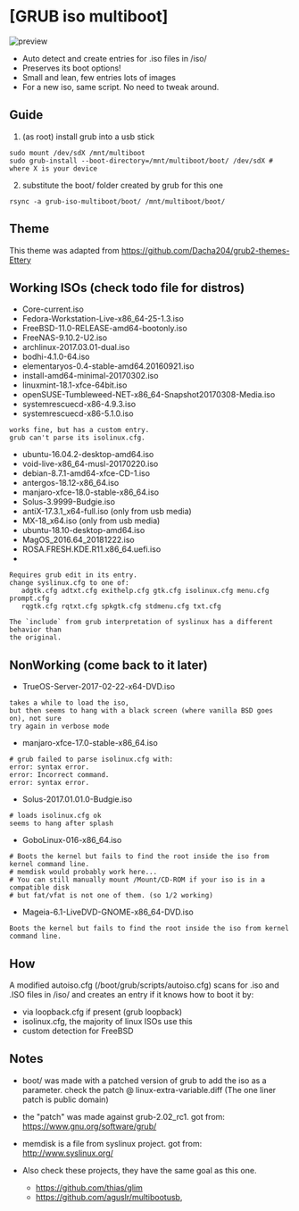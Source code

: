 [GRUB iso multiboot]
====================

![preview](preview.png?raw=true "pick your poison")

+ Auto detect and create entries for .iso files in /iso/
+ Preserves its boot options!
+ Small and lean, few entries lots of images
+ For a new iso, same script. No need to tweak around.

Guide
-----

1. (as root) install grub into a usb stick
```
sudo mount /dev/sdX /mnt/multiboot
sudo grub-install --boot-directory=/mnt/multiboot/boot/ /dev/sdX # where X is your device
```

2. substitute the boot/ folder created by grub for this one
```
rsync -a grub-iso-multiboot/boot/ /mnt/multiboot/boot/
```

Theme
-----

This theme was adapted from https://github.com/Dacha204/grub2-themes-Ettery

Working ISOs (check todo file for distros)
------------------------------------------

+ Core-current.iso
+ Fedora-Workstation-Live-x86_64-25-1.3.iso
+ FreeBSD-11.0-RELEASE-amd64-bootonly.iso
+ FreeNAS-9.10.2-U2.iso
+ archlinux-2017.03.01-dual.iso
+ bodhi-4.1.0-64.iso
+ elementaryos-0.4-stable-amd64.20160921.iso
+ install-amd64-minimal-20170302.iso
+ linuxmint-18.1-xfce-64bit.iso
+ openSUSE-Tumbleweed-NET-x86_64-Snapshot20170308-Media.iso
+ systemrescuecd-x86-4.9.3.iso
+ systemrescuecd-x86-5.1.0.iso
```
works fine, but has a custom entry.
grub can't parse its isolinux.cfg.
```

+ ubuntu-16.04.2-desktop-amd64.iso
+ void-live-x86_64-musl-20170220.iso
+ debian-8.7.1-amd64-xfce-CD-1.iso
+ antergos-18.12-x86_64.iso
+ manjaro-xfce-18.0-stable-x86_64.iso
+ Solus-3.9999-Budgie.iso
+ antiX-17.3.1_x64-full.iso (only from usb media)
+ MX-18_x64.iso (only from usb media)
+ ubuntu-18.10-desktop-amd64.iso
+ MagOS_2016.64_20181222.iso
+ ROSA.FRESH.KDE.R11.x86_64.uefi.iso
+ 
```
Requires grub edit in its entry.
change syslinux.cfg to one of:
   adgtk.cfg adtxt.cfg exithelp.cfg gtk.cfg isolinux.cfg menu.cfg prompt.cfg
   rqgtk.cfg rqtxt.cfg spkgtk.cfg stdmenu.cfg txt.cfg

The `include` from grub interpretation of syslinux has a different behavior than
the original.
```

NonWorking (come back to it later)
----------------------------------

+ TrueOS-Server-2017-02-22-x64-DVD.iso
```
takes a while to load the iso,
but then seems to hang with a black screen (where vanilla BSD goes on), not sure
try again in verbose mode
```
+ manjaro-xfce-17.0-stable-x86_64.iso
```
# grub failed to parse isolinux.cfg with:
error: syntax error.
error: Incorrect command.
error: syntax error.
```
+ Solus-2017.01.01.0-Budgie.iso
```
# loads isolinux.cfg ok
seems to hang after splash
```
+ GoboLinux-016-x86_64.iso
```
# Boots the kernel but fails to find the root inside the iso from kernel command line.
# memdisk would probably work here...
# You can still manually mount /Mount/CD-ROM if your iso is in a compatible disk
# but fat/vfat is not one of them. (so 1/2 working)
```
+ Mageia-6.1-LiveDVD-GNOME-x86_64-DVD.iso
```
Boots the kernel but fails to find the root inside the iso from kernel command line.
```


How
---

A modified autoiso.cfg (/boot/grub/scripts/autoiso.cfg) scans for .iso and .ISO
files in /iso/ and creates an entry if it knows how to boot it by:

+ via loopback.cfg if present (grub loopback)
+ isolinux.cfg, the majority of linux ISOs use this
+ custom detection for FreeBSD

Notes
-----

+ boot/ was made with a patched version of grub to add the iso as a parameter.
  check the patch @ linux-extra-variable.diff (The one liner patch is public domain)
+ the "patch" was made against grub-2.02_rc1. got from: https://www.gnu.org/software/grub/
+ memdisk is a file from syslinux project. got from: http://www.syslinux.org/

+ Also check these projects, they have the same goal as this one.
  + https://github.com/thias/glim
  + https://github.com/aguslr/multibootusb,

